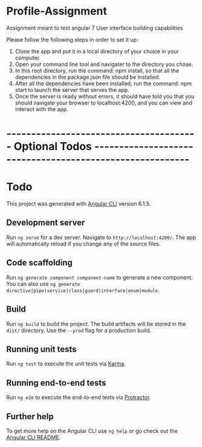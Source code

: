 # Profile-Assignment
Assignment meant to test angular 7 User interface building capabilities

Please follow the following steps in order to set it up:

1) Clone the app and put it in a local directory of your choice in your computer.
2) Open your command line tool and navigater to the directory you chose.
3) In this root directory, run the command: npm install, so that all the dependencies in the package.json file should be installed.
4) After all the dependencies have been installed, run the command: npm start to launch the server that serves the app.
5) Once the server is ready without errors, it should have told you that you should navigate your browser to localhost:4200, and you can view and interact with the app.

# --------------------------------------- Optional Todos ---------------------------------------------------------

# Todo

This project was generated with [Angular CLI](https://github.com/angular/angular-cli) version 6.1.5.

## Development server

Run `ng serve` for a dev server. Navigate to `http://localhost:4200/`. The app will automatically reload if you change any of the source files.

## Code scaffolding

Run `ng generate component component-name` to generate a new component. You can also use `ng generate directive|pipe|service|class|guard|interface|enum|module`.

## Build

Run `ng build` to build the project. The build artifacts will be stored in the `dist/` directory. Use the `--prod` flag for a production build.

## Running unit tests

Run `ng test` to execute the unit tests via [Karma](https://karma-runner.github.io).

## Running end-to-end tests

Run `ng e2e` to execute the end-to-end tests via [Protractor](http://www.protractortest.org/).

## Further help

To get more help on the Angular CLI use `ng help` or go check out the [Angular CLI README](https://github.com/angular/angular-cli/blob/master/README.md).